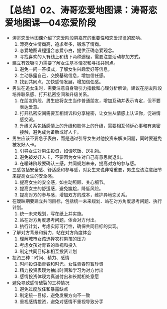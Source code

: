 # 【总结】02、涛哥恋爱地图课：涛哥恋爱地图课—04恋爱阶段

-   涛哥恋爱地图课介绍了恋爱阶段男嘉宾的重要性和恋爱规律的影响。
    1.  漂亮女生情商高，追求者多，锻炼了情商。
    2.  恋爱地图课程适合恋爱小白，提供正确恋爱观念。
    3.  寻找喜欢的人有线上和线下两种途径，需要注意活动参加方式。
-   建立有效吸引力需要了解女生基本情况和寻找共同点。
    1.  避免一问一答模式，了解女生兴趣爱好等信息。
    2.  主动暴露自己，交换基础信息，增加信任感。
    3.  找到共同点，加快感情发展，增加信任感。
-   男生在追女生时，需要注意自身吸引力指数和心理分析解读，建议在朋友阶段培养联系感、打开私密空间和升级关系。
    1.  在朋友阶段，男生应将女生当作普通朋友，增加互动并表示肯定，但不要表达爱意。
    2.  打开私密空间需要互相倾诉和分享秘密，让女生从情感上认识你，促进情感交流。
    3.  升级关系包括感情上的升级和肢体上的升级，需要相互倾诉心事和有亲密接触，避免成为备胎或好人卡。
-   男生应该不要急于表白，而是通过引导女生对他投资来解决问题，同时要避免被发好人卡。
    1.  引导女生对男生投资，如请吃饭、送礼物。
    2.  避免被发好人卡，不要因为女生对自己有意思就退出。
    3.  在暧昧阶段要确认三感，共同规划未来，提高对方的参与感。
-   三感包括安全感、舒适感和参与感，对女生来说非常重要，男生应该注意细节来提高女生的安全感。
    1.  提高女生的安全感，如主动照顾、关心细节。
    2.  提高女生的舒适感，避免尴尬，降低风险。
    3.  提高对方的参与感，增加双方的成本，维护异地恋关系。
-   在暧昧期要建立共同目标，包括统一未来规划、站在对方角度思考问题、执行计划。
    1.  统一未来规划，写在纸上并实施。
    2.  站在对方角度思考问题，体会对方付出。
    3.  执行计划，考虑实际可行性，确保共同目标的实现。
-   了解对方背景和努力，站在对方角度体会
    1.  理解城市女孩选择农村男孩的压力
    2.  考虑女孩对青春的重视和投入
    3.  制定共同目标和相互投资计划
-   投资三种：时间、精力、感情
    1.  时间投资指青春和时光，女性青春短暂珍贵
    2.  精力投资表现为抽出时间和学习为对方付出
    3.  感情投资体现为真诚付出和长期相处意愿
-   避免导致感情破裂的三种情况
    1.  避免过度放任和暴露缺点
    2.  制定统一目标，避免发展方向不一致
    3.  重视感情投资，避免对感情不重视导致分手